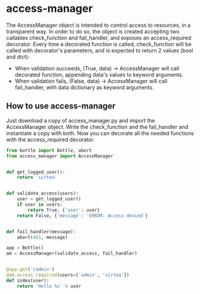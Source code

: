 access-manager
==============

The AccessManager object is intended to control access to resources, in a transparent way.
In order to do so, the object is created accepting two callables check_function and fail_handler, and exposes an access_required decorator.
Every time a decorated function is called, check_function will be called with decorator's parameters, and is expected to return 2 values (bool and dict):

* When validation succeeds, (True, data) -> AccessManager will call decorated function, appending data's values to keyword arguments.
* When validation fails, (False, data) -> AccessManager will call fail_handler, with data dictionary as keyword arguments.

## How to use access-manager

Just download a copy of access_manager.py and import the AccessManager object.
Write the check_function and the fail_handler and instantiate a copy with both.
Now you can decorate all the needed functions with the access_required decorator.

```python
from bottle import Bottle, abort
from access_manager import AccessManager


def get_logged_user():
    return 'sirtea'


def validate_access(users):
    user = get_logged_user()
    if user in users:
        return True, {'user': user}
    return False, {'message': 'ERROR: Access denied'}


def fail_handler(message):
    abort(401, message)

app = Bottle()
am = AccessManager(validate_access, fail_handler)


@app.get('/admin')
@am.access_required(users=['admin', 'sirtea'])
def index(user):
    return 'Hello %s' % user
```
